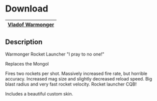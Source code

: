 # Download
[Vladof Warmonger](https://raw.githubusercontent.com/BLCM/BLCMods/master/Borderlands%202%20mods/Battle-Bee/Vladof_Warmonger) |
----|

## Description

 Warmonger Rocket Launcher 
 "I pray to no one!" 

 Replaces the Mongol 

 Fires two rockets per shot. Massively increased fire rate, but horrible accuracy. Increased mag size and slightly decreased reload speed. Big blast radius and very fast rocket velocity. 
 Rocket launcher CQB! 

 Includes a beautiful custom skin. 